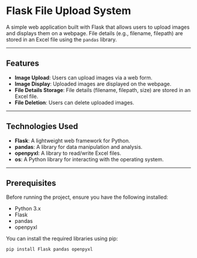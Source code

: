 # Flask File Upload System

A simple web application built with Flask that allows users to upload images and displays them on a webpage. File details (e.g., filename, filepath) are stored in an Excel file using the `pandas` library.

---

## Features

- **Image Upload**: Users can upload images via a web form.
- **Image Display**: Uploaded images are displayed on the webpage.
- **File Details Storage**: File details (filename, filepath, size) are stored in an Excel file.
- **File Deletion**: Users can delete uploaded images.

---

## Technologies Used

- **Flask**: A lightweight web framework for Python.
- **pandas**: A library for data manipulation and analysis.
- **openpyxl**: A library to read/write Excel files.
- **os**: A Python library for interacting with the operating system.

---

## Prerequisites

Before running the project, ensure you have the following installed:

- Python 3.x
- Flask
- pandas
- openpyxl

You can install the required libraries using pip:

```bash
pip install Flask pandas openpyxl
